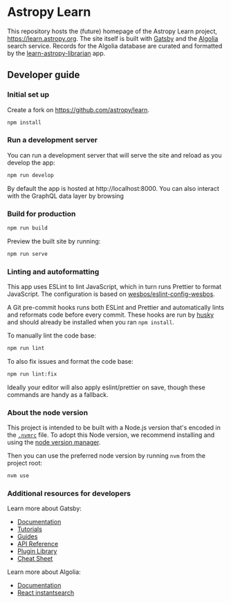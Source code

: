 # Astropy Learn

This repository hosts the (future) homepage of the Astropy Learn project, https://learn.astropy.org. The site itself is built with [Gatsby](https://www.gatsbyjs.com/) and the [Algolia](https://www.algolia.com) search service. Records for the Algolia database are curated and formatted by the [learn-astropy-librarian](https://github.com/astropy/learn-astropy-librarian) app.

## Developer guide

### Initial set up

Create a fork on https://github.com/astropy/learn.

```bash
npm install
```

### Run a development server

You can run a development server that will serve the site and reload as you develop the app:

```bash
npm run develop
```

By default the app is hosted at http://localhost:8000. You can also interact with the GraphQL data layer by browsing

### Build for production

```bash
npm run build
```

Preview the built site by running:

```bash
npm run serve
```

### Linting and autoformatting

This app uses ESLint to lint JavaScript, which in turn runs Prettier to format JavaScript. The configuration is based on [wesbos/eslint-config-wesbos](https://github.com/wesbos/eslint-config-wesbos).

A Git pre-commit hooks runs both ESLint and Prettier and automatically lints and reformats code before every commit. These hooks are run by [husky](https://typicode.github.io/husky/#/) and should already be installed when you ran `npm install`.

To manually lint the code base:

```bash
npm run lint
```

To also fix issues and format the code base:

```bash
npm run lint:fix
```

Ideally your editor will also apply eslint/prettier on save, though these commands are handy as a fallback.

### About the node version

This project is intended to be built with a Node.js version that's encoded in the [`.nvmrc`](./.nvmrc) file. To adopt this Node version, we recommend installing and using the [node version manager](https://github.com/nvm-sh/nvm).

Then you can use the preferred node version by running `nvm` from the project root:

```sh
nvm use
```

### Additional resources for developers

Learn more about Gatsby:

- [Documentation](https://www.gatsbyjs.com/docs/?utm_source=starter&utm_medium=readme&utm_campaign=minimal-starter)
- [Tutorials](https://www.gatsbyjs.com/tutorial/?utm_source=starter&utm_medium=readme&utm_campaign=minimal-starter)
- [Guides](https://www.gatsbyjs.com/tutorial/?utm_source=starter&utm_medium=readme&utm_campaign=minimal-starter)
- [API Reference](https://www.gatsbyjs.com/docs/api-reference/?utm_source=starter&utm_medium=readme&utm_campaign=minimal-starter)
- [Plugin Library](https://www.gatsbyjs.com/plugins?utm_source=starter&utm_medium=readme&utm_campaign=minimal-starter)
- [Cheat Sheet](https://www.gatsbyjs.com/docs/cheat-sheet/?utm_source=starter&utm_medium=readme&utm_campaign=minimal-starter)

Learn more about Algolia:

- [Documentation](https://www.algolia.com/doc/)
- [React instantsearch](https://www.algolia.com/doc/guides/building-search-ui/what-is-instantsearch/react/)

